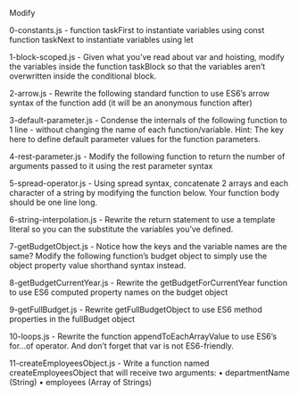 Modify

0-constants.js - function taskFirst to instantiate variables using const
function taskNext to instantiate variables using let

1-block-scoped.js - Given what you’ve read about var and hoisting, modify the variables inside the function taskBlock so that the variables aren’t overwritten inside the conditional block.

2-arrow.js - Rewrite the following standard function to use ES6’s arrow syntax of the function add (it will be an anonymous function after)

3-default-parameter.js - Condense the internals of the following function to 1 line - without changing the name of each function/variable.
Hint: The key here to define default parameter values for the function parameters.

4-rest-parameter.js - Modify the following function to return the number of arguments passed to it using the rest parameter syntax

5-spread-operator.js - Using spread syntax, concatenate 2 arrays and each character of a string by modifying the function below. Your function body should be one line long.

6-string-interpolation.js - Rewrite the return statement to use a template literal so you can the substitute the variables you’ve defined.

7-getBudgetObject.js - Notice how the keys and the variable names are the same?
Modify the following function’s budget object to simply use the object property value shorthand syntax instead.

8-getBudgetCurrentYear.js - Rewrite the getBudgetForCurrentYear function to use ES6 computed property names on the budget object

9-getFullBudget.js - Rewrite getFullBudgetObject to use ES6 method properties in the fullBudget object

10-loops.js - Rewrite the function appendToEachArrayValue to use ES6’s for...of operator. And don’t forget that var is not ES6-friendly.

11-createEmployeesObject.js - Write a function named createEmployeesObject that will receive two arguments:
    • departmentName (String)
    • employees (Array of Strings)